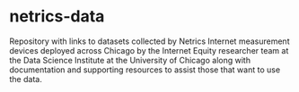 # netrics-data
Repository with links to datasets collected by Netrics Internet measurement devices deployed across Chicago by the Internet Equity researcher team at the Data Science Institute at the University of Chicago along with documentation and supporting resources to assist those that want to use the data.
